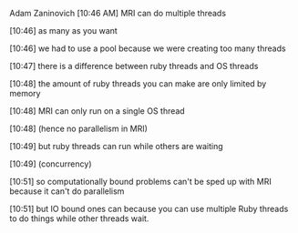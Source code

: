 Adam Zaninovich [10:46 AM]
MRI can do multiple threads

[10:46]
as many as you want

[10:46]
we had to use a pool because we were creating too many threads

[10:47]
there is a difference between ruby threads and OS threads

[10:48]
the amount of ruby threads you can make are only limited by memory

[10:48]
MRI can only run on a single OS thread

[10:48]
(hence no parallelism in MRI)

[10:49]
but ruby threads can run while others are waiting

[10:49]
(concurrency)

[10:51]
so computationally bound problems can't be sped up with MRI because it can't do parallelism

[10:51]
but IO bound ones can because you can use multiple Ruby threads to do things while other threads wait.
